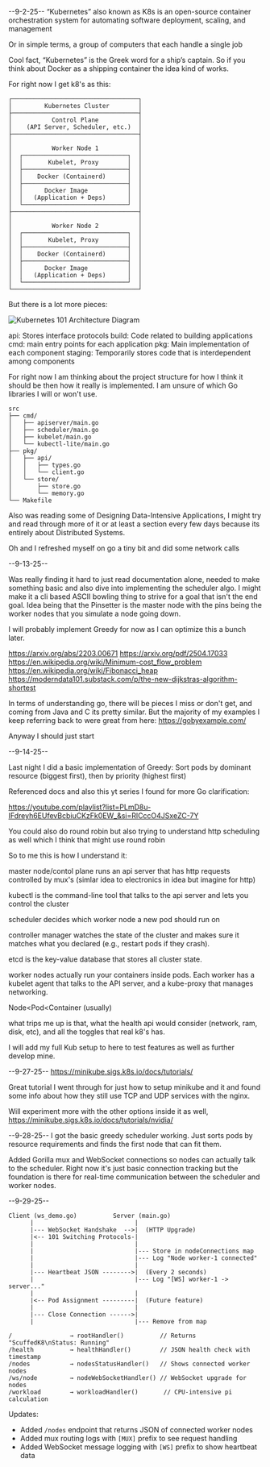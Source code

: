 --9-2-25--
“Kubernetes” also known as K8s is an open-source container orchestration system for automating software deployment, scaling, and management

Or in simple terms, a group of computers that each handle a single job

Cool fact, “Kubernetes” is the Greek word for a ship’s captain. So if you think about Docker as a shipping container the idea kind of works. 

For right now I get k8's as this:

```
┌───────────────────────────────────┐
│         Kubernetes Cluster        │
├───────────────────────────────────┤
│           Control Plane           │
│    (API Server, Scheduler, etc.)  │
├───────────────────────────────────┤
│                                   │
│           Worker Node 1           │
│  ┌─────────────────────────────┐  │
│  │       Kubelet, Proxy        │  │
│  ├─────────────────────────────┤  │
│  │    Docker (Containerd)      │  │
│  ├─────────────────────────────┤  │
│  │      Docker Image           │  │
│  │   (Application + Deps)      │  │
│  └─────────────────────────────┘  │
├───────────────────────────────────┤
│                                   │
│           Worker Node 2           │
│  ┌─────────────────────────────┐  │
│  │       Kubelet, Proxy        │  │
│  ├─────────────────────────────┤  │
│  │    Docker (Containerd)      │  │
│  ├─────────────────────────────┤  │
│  │      Docker Image           │  │
│  │   (Application + Deps)      │  │
│  └─────────────────────────────┘  │
└───────────────────────────────────┘
```



But there is a lot more pieces:

![Kubernetes 101 Architecture Diagram](https://www.aquasec.com/wp-content/uploads/2020/11/Kubernetes-101-Architecture-Diagram.jpg)

api: Stores interface protocols
build: Code related to building applications
cmd: main entry points for each application
pkg: Main implementation of each component
staging: Temporarily stores code that is interdependent among components

For right now I am thinking about the project structure for how I think it should be then how it really is implemented. I am unsure of which Go libraries I will or won't use.

```
src
├── cmd/
│   ├── apiserver/main.go
│   ├── scheduler/main.go
│   ├── kubelet/main.go
│   └── kubectl-lite/main.go
├── pkg/
│   ├── api/
│   │   ├── types.go
│   │   └── client.go
│   └── store/
│       ├── store.go
│       └── memory.go
└── Makefile
```

Also was reading some of Designing Data-Intensive Applications, I might try and read through more of it or at least a section every few days because its entirely about Distributed Systems.

Oh and I refreshed myself on go a tiny bit and did some network calls

--9-13-25--

Was really finding it hard to just read documentation alone, needed to make something basic and also dive into implementing the scheduler algo. I might make it a cli based ASCII bowling thing to strive for a goal that isn't the end goal. Idea being that the Pinsetter is the master node with the pins being the worker nodes that you simulate a node going down.

I will probably implement Greedy for now as I can optimize this a bunch later.

https://arxiv.org/abs/2203.00671
https://arxiv.org/pdf/2504.17033
https://en.wikipedia.org/wiki/Minimum-cost_flow_problem
https://en.wikipedia.org/wiki/Fibonacci_heap
https://moderndata101.substack.com/p/the-new-dijkstras-algorithm-shortest

In terms of understanding go, there will be pieces I miss or don't get, and coming from Java and C its pretty similar. But the majority of my examples I keep referring back to were great from here:
https://gobyexample.com/

Anyway I should just start

--9-14-25--

Last night I did a basic implementation of Greedy:
    Sort pods by dominant resource (biggest first), then by priority (highest first)

Referenced docs and also this yt series I found for more Go clarification:

https://youtube.com/playlist?list=PLmD8u-IFdreyh6EUfevBcbiuCKzFk0EW_&si=RlCccO4JSxeZC-7Y

You could also do round robin but also trying to understand http scheduling as well which I think that might use round robin

So to me this is how I understand it:

master node/contol plane runs an api server that has http requests controlled by mux's (simlar idea to electronics in idea but imagine for http)

kubectl is the command-line tool that talks to the api server and lets you control the cluster 

scheduler decides which worker node a new pod should run on

controller manager watches the state of the cluster and makes sure it matches what you declared (e.g., restart pods if they crash).

etcd is the key-value database that stores all cluster state.

worker nodes actually run your containers inside pods. Each worker has a kubelet agent that talks to the API server, and a kube-proxy that manages networking.

Node<Pod<Container (usually)

what trips me up is that, what the health api would consider (network, ram, disk, etc), and all the toggles that real k8's has.

I will add my full Kub setup to here to test features as well as further develop mine.

--9-27-25--
https://minikube.sigs.k8s.io/docs/tutorials/

Great tutorial I went through for just how to setup minikube and it and found some info about how they still use TCP and UDP services with the nginx.

Will experiment more with the other options inside it as well, https://minikube.sigs.k8s.io/docs/tutorials/nvidia/


--9-28-25--
I got the basic greedy scheduler working. Just sorts pods by resource requirements and finds the first node that can fit them. 

Added Gorilla mux and WebSocket connections so nodes can actually talk to the scheduler. Right now it's just basic connection tracking but the foundation is there for real-time communication between the scheduler and worker nodes.

--9-29-25--

```
Client (ws_demo.go)          Server (main.go)
      |                            |
      |--- WebSocket Handshake  -->|  (HTTP Upgrade)
      |<-- 101 Switching Protocols-|
      |                            |
      |                            |--- Store in nodeConnections map
      |                            |--- Log "Node worker-1 connected"
      |                            |
      |--- Heartbeat JSON -------->|  (Every 2 seconds)
      |                            |--- Log "[WS] worker-1 -> server..."
      |                            |
      |<-- Pod Assignment ---------|  (Future feature)
      |                            |
      |--- Close Connection ------>|
      |                            |--- Remove from map
```
```
/                → rootHandler()          // Returns "ScuffedK8\nStatus: Running"
/health          → healthHandler()        // JSON health check with timestamp
/nodes           → nodesStatusHandler()   // Shows connected worker nodes
/ws/node         → nodeWebSocketHandler() // WebSocket upgrade for nodes
/workload        → workloadHandler()       // CPU-intensive pi calculation
```
Updates:
- Added `/nodes` endpoint that returns JSON of connected worker nodes
- Added mux routing logs with `[MUX]` prefix to see request handling
- Added WebSocket message logging with `[WS]` prefix to show heartbeat data

